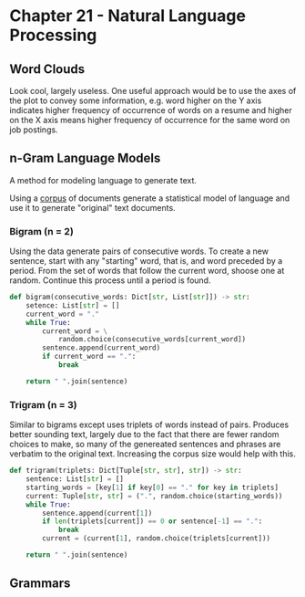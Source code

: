 # Chapter 21 - Natural Language Processing

## Word Clouds

Look cool, largely useless. One useful approach would be to use the axes of the plot to convey some information, e.g. word higher on the Y axis indicates higher frequency of occurrence of words on a resume and higher on the X axis means higher frequency of occurrence for the same word on job postings.

## n-Gram Language Models

A method for modeling language to generate text.

Using a [corpus](../glossary.md#corpus) of documents generate a statistical model of language and use it to generate "original" text documents.

### Bigram (n = 2)

Using the data generate pairs of consecutive words. To create a new sentence, start with any "starting" word, that is, and word preceded by a period. From the set of words that follow the current word, shoose one at random. Continue this process until a period is found.

```python
def bigram(consecutive_words: Dict[str, List[str]]) -> str:
    setence: List[str] = []
    current_word = "."
    while True:
        current_word = \
            random.choice(consecutive_words[current_word])
        sentence.append(current_word)
        if current_word == ".":
            break

    return " ".join(sentence)
```

### Trigram (n = 3)

Similar to bigrams except uses triplets of words instead of pairs. Produces better sounding text, largely due to the fact that there are fewer random choices to make, so many of the genereated sentences and phrases are verbatim to the original text. Increasing the corpus size would help with this.

```python
def trigram(triplets: Dict[Tuple[str, str], str]) -> str:
    sentence: List[str] = []
    starting_words = [key[1] if key[0] == "." for key in triplets]
    current: Tuple[str, str] = (".", random.choice(starting_words))
    while True:
        sentence.append(current[1])
        if len(triplets[current]) == 0 or sentence[-1] == ".":
            break
        current = (current[1], random.choice(triplets[current]))

    return " ".join(sentence)
```

## Grammars

